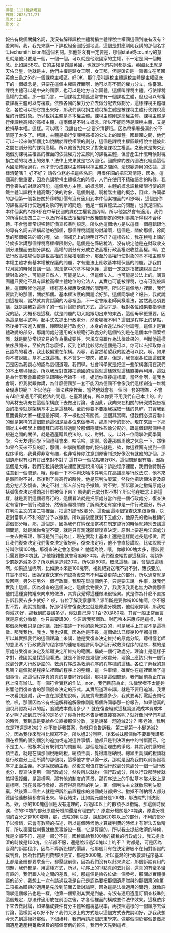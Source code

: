 ```yaml
---
課程：1121稅捐規避
日期：2023/11/21
周次：12
節次：2
---
```


報告有機個關鍵名詞，我沒有解釋課稅主體稅捐主體課稅主權國這個到底有沒有？ 差異啊，我，我先來講一下課稅組全國括弧地區，這個是對應剛剛我講的那個名字叫techsmith ixion啊這個名詞。那他並沒有一定要是，那個state或country的意思就是他只要是一個，一個一個。可以就是他跟國家的主權，不一定是同一個概念。比如說BB哎。它的主權是歸屬英國，也就是他們共同都是油。英國女王就是天佑吾皇，他就是主，他們主權是歸女王啊，女王那，但是BI它是一個獨立在英國英倫三島之外的一個課稅主權區。好OK，那什麼叫課稅主體課稅主體是主權區底下的一個概念是，只要在這個主權區裡面啊，他可以有不同的權力分立，像臺灣。課稅主體可以是中央的國家，也可以是地方自治團體。這個叫課稅主體。行使課稅高權的主體。那一般而言，一個課稅主權區通常會有一個課稅主體，但也可以有複數課稅主體可以有複數。依照各國的權力分立去做分配去做劃分，這樣課稅主體概念，各位可以把它拉出來好，那我們講稅捐主體稅捐主體是被課稅主體行使課稅高權的行使對象。所以稅捐主體是基本權主體。課稅主體則是高權主體。課稅主體是行使課稅高權的高權主體，這兩個是不對立概念。所以不能同時是課稅主體，又是稅捐基本權。這樣。可以嗎？ 我請各位一定要分清楚哦。因為稅捐署長真的分不清楚了太多了。柯說，主體是指行使課稅高權的公法上的團體。國跟國之間，他們可以一起來做那個比如說關於課稅權限的劃分，這個是課稅主權區跟柯說主體彼此之間在劃分他的課稅高權。所以他首先拘束了對象是課稅主權區。之後就是拘束到她個別課稅主權區的裡面的依據權力分立原則的課稅主體，但會產生什麼時候對稅捐主體的稅法上的效果？法律上效果就是它內國化。國際條約要內國法化經過這個內國法轉換過程，他才會形成課稅主體與稅捐主體之間的。法規範適用的依據，這樣清楚嗎？ 好不好？ 請各位務必把這些名詞。用很仔細的把它寫清楚，因為，這個真的蠻重要，因為光講稅捐主體概念的時候，人們在使用不精確語言的時候，我們會喪失的對話的可能。這個地方主體。的概念啊，主體的概念課稅權限行使的高鐵主體叫課稅主體高鐵行使的對象，這個則是。啊稅階主體的概念，因此，許同學的那個第一個報告關於移轉訂價有沒有適用到本件個案裡面的A跟B啊，這個是你的課稅高權行使適用對象的判斷的問題，他是一個實體法上的問題，也就是關於。本件個案的A跟B都在中華民國的課稅主權範圍內啊，所以他當然會有適用。我們的所得稅法四三之一以及所得稅法授權給行政機關制定的營利事業所得稅不合移轉。不合營業常規移轉訂價查核準則規定。所以他這個地方是以這樣一個邏輯跟他的專有名詞去建構起他的那個，那個課稅議題的討論啊，這個是，關於那個，徐同學的那個報告的部分喔，做一個補充上的說明好不好？這樣各位，我在稅種上課的時候多常講那個課稅高權權限劃分。這個是在縣級稅法，沒有規定他是在財政收支劃分法裡面去劃分課稅，高權的劃分有分成立法高權行政高權跟收益高權。啊，立法行政高權那個是課稅高權的高權權限劃分，那至於高權行使對象的基本權主體基本權主體才有基本權被保護的問題，才有憲法上應收基本權保護的問題。那我們12月餓的時候會講一個。憲法當中的基本權保護，這個一定就是指被課稅高血行使對象的他，可能是自然人，可能是法人，但這個法人。也可能是公法上的。購買團體只要他不具有課稅高權主體地位的公法人，其實也可能被課稅，也有可能被課稅。這個時候他還是一樣有基本權應受保護的問題啊，所以在這個地方裡面，我們要談到的那個，關於那個。基本權法護的問題哈好那，這個同學呢？報告，我就說到這裡啊，當然就其實討論的內容裡面，不一定會跟老師同樣看法，當然我必須要講，就是說我對這樣子的一個討論問題的方式，這個才是，我對各位如果要指導研究的話，大概都是這樣，就是問題的切入點跟切出來的東西，這個毋寧更重要。因為這是起手式啊。起手式先抓出行政處分，然後哪裡不利？這個是程序上的整點，然後接下來進入實體，睜眼就是行政處分，本身的合違法性的討論喔，這個才是實體政變的部分，那請問處分適用的法規範行政處分的這個特別是在這個本件個案裡面，就是關於常規交易的作為構成要件，常規交易跟作為法律效果的。判斷他這樣依序展開來，至於內容怎麼樣，反到老師比較認為這個是可以。你可以去採取你自己認為的看法，我比較偏重在架構。內容，我當然希望我的說法可以說。啊，如果你不被說服。基本上就這樣。也不會少一塊肉，或是。但是，我會跟各位談這個東西是因為我衷心的認為這個道理。我們學。社會科學就是把這一些架構套用在我們的本土環境裡面。所以我反對直接把德國的理論就這樣就就這樣直接再利用，這就是為什麼我會跟黃源浩跟陳姓老師不一樣，姐姐你直接這樣讀，當然會啊，這我也會啊，但我就跟你講，為什麼德國那一套不能因為德國不會像我們這樣創造一堆稅金優惠規範？ 所以他在一個法秩序裡面，當然他就會有一個同一套的標準，不會有AB企業適用不同稅法的問題，在臺灣就有。所以你要不用我們自己本土的。的的素材去填充在這個架構底下去做出討論，也因此，我向來在相關的研究或報告裡面的指導就是架構基本上是這樣啊。至於你要不要跟我採取一樣的見解，其實我到反而覺得大家一樣是最好啊，不一樣也沒有關係，這個其實啊，但我們必須要看中的倒是架構的這個問題這個是給各位來做參考，那周同學的部分。現在來談一下那個從未中國學上個禮拜已經有談過關於那個隱藏性盈餘分配的，跟這個跟那個稅捐規避之間的關係，就是遺產贈與稅法的。哎，對對。哎。以外一位同學洪同學同學，今天友達同學下個禮拜會來。哈哈哈，謝謝。旁邊那個周總之休息一下，然後如果今天來不及的話，那個，州學院那個你的報告就是，欸，你這裡面有提到一個程序爭點，我覺得非常有趣，也非常棒你注意到原審判決好像沒有就他的那個，那個遺產稅有沒有訂出來對不對？ 這其中一個站點嘛好OK，這個問題很有趣，因為這個是大概，我們在稅捐救濟法裡面就是稅捐的誒？訴訟程序裡面，我們會特別去注意到一個問題，哦，你看一下本件判決哈本件判決在高雄高等行政法院，他本來是駁回對不對，然後到了最高行的時候。他是原判決廢棄，然後他把訴願決定及原處分挖苦及復查，決定不利上訴人部分均予撤銷，對不對，那訴願決定撤銷原處分括弧復查決定撤銷那什麼被留下來？ 原先的元處分對不對？所以他在概念上是這樣，就是我們這個最高行的，這個看法就是把原處分當作是一個行政處分，復查決定有當作一個行政處分，然後訴願機關做了訴願決定有當作是一件行政處分，所以在判決主文的第二項裡面，把這3個行政處分。這後面這兩個復查決定跟訴願，決定對當事人不利的部分予以撤銷，所以最後面就剩下云處分，他原先的繳納稅額的這個部分哦，那，這個是，因為我們在納保法當初在制定施行的時候就特別去講這個問題，就是說你希望不要，就是只有測速願跟復查決定。原則上要避免江源處分一並去做審理，哪可是到目前為止，現在實務上基本上還是這樣闡述長這樣做，而且我們復查決定我們復查決定很好啊，復查決定哦，他不會直接講說，比如說原子分叫你講100塊。那復查決定會怎麼做？ 他認為說，哦，你繳100塊太多，應該要只需要繳80塊就。那他複雜些就會寫追緊20塊。我們復查絕對都這樣寫。稅額多少罰款追減多少？所以他是追減20塊，所以剩80塊。概念這樣，讓，會變成這樣啊。如果追加呢啊，比如說本來是100塊啊，複雜絕對送哦不對不對，應該要加，其實不會啦，因為復查決定他們認為復查有不利益變更禁止的部分，所以通常就是駁回啊。另外在另外一個行政職。我現在舉這個例子，只是要去說一件事，就我們實務上這個。因為復查的這個決定，這個食物很久了，我我沒我我也無力改變那個他們這種食物罐來向來的做法，其實我覺得這種做法很怪異。就是你為什麼不直接告訴我要去多少就好？ 哎，各位了解我意思嗎？源阻斷是要你補100塊啊，你不服對不對，我就提複雜。好那付茶會復查決定就是原處分機關，他就跟你講，那我給你減20好，那我到底要講多少，你就自己算？1百-20是80塊，其實一般正常而言就是原處分撤銷。你只需要講80，你告訴我那個數。對巴哈本來應該是這樣，對那個感覺我只是跟你講，跟你描述一下你的感覺是對的，可是我手上其實不是這樣做。那我我也。我也，我也沒輒，因為他是不長，這個做法已經幾10年都這樣，所以其實照我們的這個理論上來講，他是受復查決定維持的原處分飯，聽得懂老師的意思嗎？行政救濟的程序標的連結那個許同學那個行政救濟程序的程序，標的是原處分受復查決定及訴願決定所維持的範圍。構成一個行政處分。理論上是這樣子才對，德國就是採這個看法。就是不管你是幾個行政處分，理論上應該只有一個行政處分進入行政訴訟的。救濟程序成為救濟程序的程序標的這樣。各位了解我的意思嗎？這個就是程序法裡面的程序上的整體，這一件事情，確實你在這裡面說了這個事情，那這個程序真的真的是要好好討論，那只是這個問題，我們目前為止在實務上沒有辦法。有一個符合實務的作法，non，我們目前為止，法律學者不太能夠影響他們復查會的那個復查決定的形式。其實照道理來講，就是不要用追減。我第一次看到追減，我一直在那邊想說啊，到底實際要講多少，我就要再打電話去問他說，哎，那個因為它有些追解釋追解像像剛剛那個許同學那一份報告，如果他真的國稅局認為可以的話，追減成本費用多少？ 就在復查組就這樣寫追減成本費成本多少啊？那到底所得的是多少？你為什麼不告訴我直接答案呢？就好像同學們考試的時候，我到底是要給各位直接那個分數，還是說某一題追減2分？ 哪老師，我到底是78還是82啦？ 你不告訴我答案，你就只會告訴我。第二題第一小題追減2分，因為我後來覺得比較寫不對，所以姐2分哦啊，後來姊妹那個你不要跟我講那個在裡面的個別個別的追加或追減這件事情，他都只是判決理由中的判斷而已，他不是主人，他根本沒有既判力的問題啊，那個是裡面理由的爭點，其實我們講的總額主義，就是在講那個稅應納稅。總額主義，覺得講應納稅。總額主義講的稅額就是行政處分上面所講的那個稅，這樣他才會以論一致，那就是因為我們以前訴訟程序才正面主義。不是採總額主義，然後又增值在數個行政處分原處分一個一個行政處分，復查決定用一個行政處分，然後所以就約一個行政處分，所以行政那時候就搞得很複雜，是這樣啊，那有他的制度的背景，那程序法上的爭點基本裳大致上是這樣啊，現在最高行撤掉，高行得高高型的判決，第一個判決主文就撤原判決廢棄，然後第二個主人就是把訴訟前置程序的幾個成分都把它。撤掉不利納稅人部分德國他連數額都會寫出來。等我結束，比如說元處分是100塊，那法院的判決認為，欸，你的100塊這個是沒有道理的，超過80以上的數額予以撤銷。那這個時候誒，你的20塊的部分原處分機關還是有理由的？ 原處分機關是20塊誒，原處分機關的百分之算100塊嘛，那，法院的判決是，說超過20塊以上的部分，不利的部分予以撤銷，它會有數額的描述，所以這個時候他才算裁判費的時候才有辦法去做精算，所以德國裁判費就像民事訴訟一樣，它是算錢的，所以我去提起救濟的時候，我是全部不符，還是一部分不符。國稅局給我100塊的補稅的行政處分，我去提救濟的時候是100塊，全部都不服，還是說超過50塊以上的不？ 對都是，可是因為臺灣的訴訟程序，因為不算訴訟標的價額，他那個只有在決定審級不在絕對訴訟的裁判費，因為我們裁判費都很便宜，都是5000塊。所以臺灣的行政救濟程序基本上都是全冊都要求全冊。都壓腿前側，因為我們沒有以此來決定，那個訴訟費用的問題，我們都是。用這種方式，所以，程序上的爭點真的去討論，還真的有蠻多蠻有趣的，我們跟人物之間的差異，啦，那這個是給各位做一個參考，那關於實體爭議的部分，我想上一次有談過我我是自己是認為要把那個遺產贈與的那個第5條第二項視為贈與的適用是先放到前面去做討論啊，因為這是法律適用的問題，就像許同學這個報告也是一樣，他第一個甄別其實是到底。有沒有適用遺產訂價查核準則這個規定，那法律適用放在前面之後，才各個裡面的構成要件法律效果，這樣依序下來去做討論，如果構成要件有分主體客體稅基稅率，再按照這樣的一個順序去做討論，這樣就可以好不好？我們大致上的方式是以這個方式去做說明好，那我我想今天先到這裡好那個，下個禮拜，我們再請那個房東學來。做那個關於那個躉繳那個遺產遺產稅躉繳保費的那個案例的報告，我們今天先到這裡。